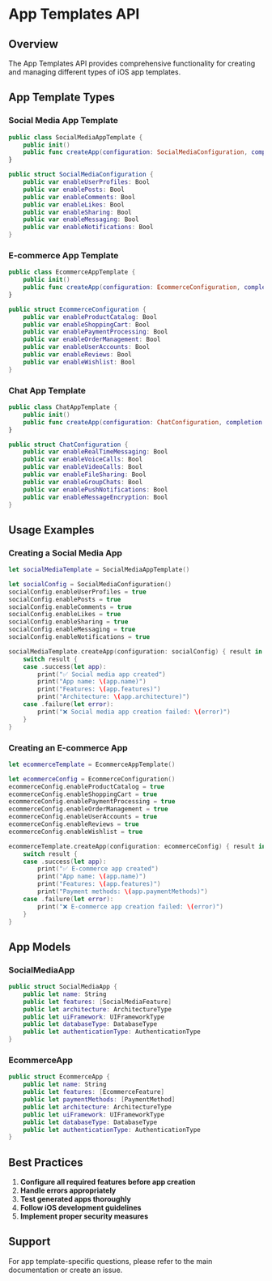 # App Templates API

## Overview

The App Templates API provides comprehensive functionality for creating and managing different types of iOS app templates.

## App Template Types

### Social Media App Template

```swift
public class SocialMediaAppTemplate {
    public init()
    public func createApp(configuration: SocialMediaConfiguration, completion: @escaping (Result<SocialMediaApp, TemplateError>) -> Void)
}

public struct SocialMediaConfiguration {
    public var enableUserProfiles: Bool
    public var enablePosts: Bool
    public var enableComments: Bool
    public var enableLikes: Bool
    public var enableSharing: Bool
    public var enableMessaging: Bool
    public var enableNotifications: Bool
}
```

### E-commerce App Template

```swift
public class EcommerceAppTemplate {
    public init()
    public func createApp(configuration: EcommerceConfiguration, completion: @escaping (Result<EcommerceApp, TemplateError>) -> Void)
}

public struct EcommerceConfiguration {
    public var enableProductCatalog: Bool
    public var enableShoppingCart: Bool
    public var enablePaymentProcessing: Bool
    public var enableOrderManagement: Bool
    public var enableUserAccounts: Bool
    public var enableReviews: Bool
    public var enableWishlist: Bool
}
```

### Chat App Template

```swift
public class ChatAppTemplate {
    public init()
    public func createApp(configuration: ChatConfiguration, completion: @escaping (Result<ChatApp, TemplateError>) -> Void)
}

public struct ChatConfiguration {
    public var enableRealTimeMessaging: Bool
    public var enableVoiceCalls: Bool
    public var enableVideoCalls: Bool
    public var enableFileSharing: Bool
    public var enableGroupChats: Bool
    public var enablePushNotifications: Bool
    public var enableMessageEncryption: Bool
}
```

## Usage Examples

### Creating a Social Media App

```swift
let socialMediaTemplate = SocialMediaAppTemplate()

let socialConfig = SocialMediaConfiguration()
socialConfig.enableUserProfiles = true
socialConfig.enablePosts = true
socialConfig.enableComments = true
socialConfig.enableLikes = true
socialConfig.enableSharing = true
socialConfig.enableMessaging = true
socialConfig.enableNotifications = true

socialMediaTemplate.createApp(configuration: socialConfig) { result in
    switch result {
    case .success(let app):
        print("✅ Social media app created")
        print("App name: \(app.name)")
        print("Features: \(app.features)")
        print("Architecture: \(app.architecture)")
    case .failure(let error):
        print("❌ Social media app creation failed: \(error)")
    }
}
```

### Creating an E-commerce App

```swift
let ecommerceTemplate = EcommerceAppTemplate()

let ecommerceConfig = EcommerceConfiguration()
ecommerceConfig.enableProductCatalog = true
ecommerceConfig.enableShoppingCart = true
ecommerceConfig.enablePaymentProcessing = true
ecommerceConfig.enableOrderManagement = true
ecommerceConfig.enableUserAccounts = true
ecommerceConfig.enableReviews = true
ecommerceConfig.enableWishlist = true

ecommerceTemplate.createApp(configuration: ecommerceConfig) { result in
    switch result {
    case .success(let app):
        print("✅ E-commerce app created")
        print("App name: \(app.name)")
        print("Features: \(app.features)")
        print("Payment methods: \(app.paymentMethods)")
    case .failure(let error):
        print("❌ E-commerce app creation failed: \(error)")
    }
}
```

## App Models

### SocialMediaApp

```swift
public struct SocialMediaApp {
    public let name: String
    public let features: [SocialMediaFeature]
    public let architecture: ArchitectureType
    public let uiFramework: UIFrameworkType
    public let databaseType: DatabaseType
    public let authenticationType: AuthenticationType
}
```

### EcommerceApp

```swift
public struct EcommerceApp {
    public let name: String
    public let features: [EcommerceFeature]
    public let paymentMethods: [PaymentMethod]
    public let architecture: ArchitectureType
    public let uiFramework: UIFrameworkType
    public let databaseType: DatabaseType
    public let authenticationType: AuthenticationType
}
```

## Best Practices

1. **Configure all required features before app creation**
2. **Handle errors appropriately**
3. **Test generated apps thoroughly**
4. **Follow iOS development guidelines**
5. **Implement proper security measures**

## Support

For app template-specific questions, please refer to the main documentation or create an issue.
